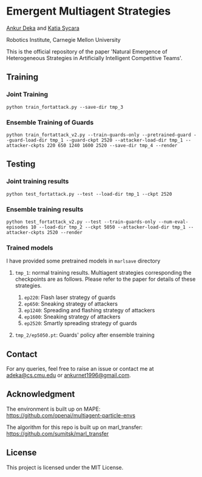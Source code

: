 # Emergent Multiagent Strategies

[Ankur Deka](https://www.linkedin.com/in/ankur-deka-120392135) and [Katia Sycara](http://www.cs.cmu.edu/~sycara/)

Robotics Institute, Carnegie Mellon University

This is the official repository of the paper 'Natural Emergence of Heterogeneous Strategies in Artificially Intelligent Competitive Teams'.
<!-- 
## Installation
See `requirements.txt` file for the list of dependencies. Create a virtualenv with python 3.5 and setup everything by executing `pip install -r requirements.txt`.  -->

<!-- ## Examples
See `arguments.py` file for the list of various command line arguments one can set while running scripts. 
 -->
## Training

### Joint Training
`python train_fortattack.py --save-dir tmp_3`

### Ensemble Training of Guards
`python train_fortattack_v2.py --train-guards-only --pretrained-guard --guard-load-dir tmp_1 --guard-ckpt 2520 --attacker-load-dir tmp_1 --attacker-ckpts 220 650 1240 1600 2520 --save-dir tmp_4 --render`

## Testing

### Joint training results
`python test_fortattack.py --test --load-dir tmp_1 --ckpt 2520`

### Ensemble training results
`python test_fortattack_v2.py --test --train-guards-only --num-eval-episodes 10 --load-dir tmp_2 --ckpt 5050 --attacker-load-dir tmp_1 --attacker-ckpts 2520 --render`

### Trained models
I have provided some pretrained models in `marlsave` directory
1.  `tmp_1`: normal training results. Multiagent strategies corresponding the checkpoints are as follows. Please refer to the paper for details of these strategies.
	1. `ep220`: Flash laser strategy of guards
	1. `ep650`: Sneaking strategy of attackers
	1. `ep1240`: Spreading and flashing strategy of attackers
	1. `ep1600`: Sneaking strategy of attackers
	1. `ep2520`: Smartly spreading strategy of guards

1.  `tmp_2/ep5050.pt`: Guards' policy after ensemble training


## Contact
For any queries, feel free to raise an issue or contact me at adeka@cs.cmu.edu or ankurnet1996@gmail.com.

## Acknowledgment
The environment is built up on MAPE:
https://github.com/openai/multiagent-particle-envs

The algorithm for this repo is built up on marl_transfer:
https://github.com/sumitsk/marl_transfer


## License
This project is licensed under the MIT License.
